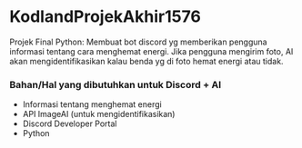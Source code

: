 # KodlandProjekAkhir1576
Projek Final Python: Membuat bot discord yg memberikan pengguna informasi tentang cara menghemat     energi. Jika pengguna mengirim foto, AI akan mengidentifikasikan kalau benda yg di foto hemat energi atau tidak.

### Bahan/Hal yang dibutuhkan untuk Discord + AI
- Informasi tentang menghemat energi
- API ImageAI (untuk mengidentifikasikan)
- Discord Developer Portal
- Python
  
